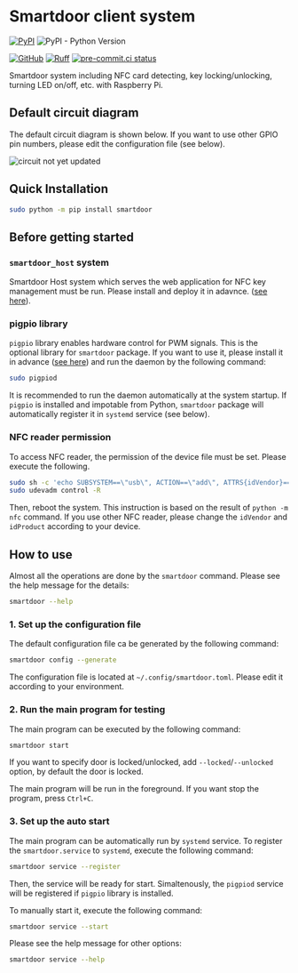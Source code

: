 # Smartdoor client system

[![PyPI](https://img.shields.io/pypi/v/smartdoor?label=PyPI&logo=PyPI)](https://pypi.org/project/smartdoor/)
![PyPI - Python Version](https://img.shields.io/pypi/pyversions/smartdoor?logo=Python)

[![GitHub](https://img.shields.io/github/license/munechika-koyo/cherab_phix)](https://opensource.org/licenses/BSD-3-Clause)
[![Ruff](https://img.shields.io/endpoint?url=https://raw.githubusercontent.com/charliermarsh/ruff/main/assets/badge/v2.json)](https://github.com/charliermarsh/ruff)
[![pre-commit.ci status](https://results.pre-commit.ci/badge/github/munechika-koyo/smartdoor/main.svg)](https://results.pre-commit.ci/latest/github/munechika-koyo/smartdoor/main)

Smartdoor system including NFC card detecting, key locking/unlocking, turning LED on/off, etc. with Raspberry Pi.

## Default circuit diagram
The default circuit diagram is shown below. If you want to use other GPIO pin numbers, please edit the configuration file (see below).

![circuit](docs/circuit.png) not yet updated


## Quick Installation
```bash
sudo python -m pip install smartdoor
```

## Before getting started

### `smartdoor_host` system
Smartdoor Host system which serves the web application for NFC key management must be run. Please
install and deploy it in adavnce. ([see here](https://github.com/munechika-koyo/smartdoor_host)).

### pigpio library
`pigpio` library enables hardware control for PWM signals. This is the optional library for `smartdoor` package. If you want to use it, please install it in advance ([see here](http://abyz.me.uk/rpi/pigpio/download.html)) and run the daemon by the following command:
```bash
sudo pigpiod
```
It is recommended to run the daemon automatically at the system startup. If `pigpio` is installed
and impotable from Python, `smartdoor` package will automatically register it in `systemd` service (see below).

### NFC reader permission
To access NFC reader, the permission of the device file must be set. Please execute the following.
```bash
sudo sh -c 'echo SUBSYSTEM==\"usb\", ACTION==\"add\", ATTRS{idVendor}==\"054c\", ATTRS{idProduct}==\"06c3\", GROUP=\"plugdev\" >> /etc/udev/rules.d/nfcdev.rules'
sudo udevadm control -R
```
Then, reboot the system.
This instruction is based on the result of `python -m nfc` command. If you use other NFC reader, please change the `idVendor` and `idProduct` according to your device.


## How to use

Almost all the operations are done by the `smartdoor` command. Please see the help message for the
details:
```bash
smartdoor --help
```

### 1. Set up the configuration file
The default configuration file ca be generated by the following command:
```bash
smartdoor config --generate
```
The configuration file is located at `~/.config/smartdoor.toml`. Please edit it according to your environment.

### 2. Run the main program for testing
The main program can be executed by the following command:
```bash
smartdoor start
```
If you want to specify door is locked/unlocked, add `--locked`/`--unlocked` option, by default
the door is locked.

The main program will be run in the foreground. If you want stop the program, press `Ctrl+C`.

### 3. Set up the auto start
The main program can be automatically run by `systemd` service. To register the `smartdoor.service`
to `systemd`, execute the following command:
```bash
smartdoor service --register
```
Then, the service will be ready for start. Simaltenously, the `pigpiod` service will be registered
if `pigpio` library is installed.

To manually start it, execute the following command:
```bash
smartdoor service --start
```

Please see the help message for other options:
```bash
smartdoor service --help
```
